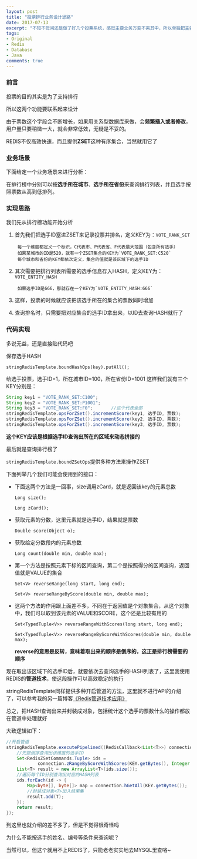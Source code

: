 ```yaml
---
layout: post
title: "投票排行业务设计思路"
date: 2017-07-13
excerpt: "不知不觉间还是做了好几个投票系统，感觉主要业务万变不离其中，所以单独把主要业务分享出来"
tags: 
- Original
- Redis
- Database
- Java
comments: true
---
```



### 前言
投票的目的其实是为了支持排行

所以这两个功能要联系起来设计

由于票数这个字段会不断增长，如果用关系型数据库来做，会**频繁插入或者修改**，用户量只要稍微一大，就会非常低效，无疑是不妥的。

REDIS不仅高效快速，而且提供**ZSET**这种有序集合，当然就用它了

### 业务场景
下面给定一个业务场景来进行分析：

在排行榜中分别可以按**选手所在城市**、**选手所在省份**来查询排行列表，并且选手按照票数从高到低排列。

### 实现思路
我们先从排行榜功能开始分析
1. 首先我们把选手ID塞进ZSET来记录投票并排名，定义KEY为：`VOTE_RANK_SET`

        每一个维度都定义一个标识，C代表市、P代表省、F代表最大范围（包含所有选手）
        如果某城市的ID是520，就有一个ZSET集合的KEY为`VOTE_RANK_SET:C520`
        每个城市和省份的KEY都依次定义，集合的值就是该区域下的选手ID
        
2. 其次需要把排行列表所需要的选手信息存入HASH，定义KEY为：`VOTE_ENTITY_HASH`

		如果选手ID是666，那就存在一个KEY为`VOTE_ENTITY_HASH:666`
		
3. 这样，投票的时候就应该把该选手所在的集合的票数同时增加

4. 查询排名时，只需要把对应集合的选手ID拿出来，以ID去查询HASH就行了

### 代码实现
多说无益，还是直接贴代码吧

保存选手HASH

`stringRedisTemplate.boundHashOps(key).putAll();`

给选手投票，选手ID=1，所在城市ID=100，所在省份ID=1001
这样我们就有三个KEY分别是：
```java
String key1 = "VOTE_RANK_SET:C100";
String key2 = "VOTE_RANK_SET:P1001";
String key3 = "VOTE_RANK_SET:F0";		//这个代表全部
stringRedisTemplate.opsForZSet().incrementScore(key1, 选手ID, 票数);
stringRedisTemplate.opsForZSet().incrementScore(key2, 选手ID, 票数);
stringRedisTemplate.opsForZSet().incrementScore(key3, 选手ID, 票数);
```
**这个KEY应该是根据选手ID查询出所在的区域来动态拼接的**

最后就是查询排行榜了

`stringRedisTemplate.boundZSetOps`提供多种方法来操作ZSET

下面列举几个我们可能会使用到的接口：
- 下面这两个方法是一回事，size调用zCard，就是返回该key的元素总数

    `Long size();`
    
    `Long zCard();`
- 获取元素的分数，这里元素就是选手ID，结果就是票数

    `Double score(Object o);`
- 获取给定分数段内的元素总数

    `Long count(double min, double max);`
- 第一个方法是按照元素下标的区间查询，第二个是按照得分的区间查询，返回值就是VALUE的集合

    `Set<V> reverseRange(long start, long end);`
    
    `Set<V> reverseRangeByScore(double min, double max);`
- 这两个方法的作用跟上面差不多，不同在于返回值是个对象集合，从这个对象中，我们可以取到该元素的VALUE和SCORE，这个还是比较有用的

    `Set<TypedTuple<V>> reverseRangeWithScores(long start, long end);`
    
    `Set<TypedTuple<V>> reverseRangeByScoreWithScores(double min, double max);`
	
    **reverse的意思是反转，意味着取出来的顺序是倒序的，这正是排行榜需要的顺序**

现在取出该区域下的选手ID后，就要依次去查询选手的HASH列表了，这里我使用REDIS的**管道技术**，使这段操作可以高效稳定的执行

stringRedisTemplate同样提供多种开启管道的方法，这里就不进行API的介绍了，可以参考我的另一篇博客[《Redis管道技术应用》](http://blog.yasin.life/redis-pipeline/ "《Redis管道技术应用》")

总之，把HASH查询出来并封装成对象，包括统计这个选手的票数什么的操作都放在管道中处理就好

大致逻辑如下：
```java
//开启管道
stringRedisTemplate.executePipelined((RedisCallback<List<T>>) connection -> {
    //先按倒序查询出该维度的选手ID
    Set<RedisZSetCommands.Tuple> ids =
            connection.zRangeByScoreWithScores(KEY.getBytes(), Integer.MIN_VALUE, Integer.MAX_VALUE, pageNum, pageSize);
    List<T> result = new ArrayList<T>(ids.size());
    //遍历每个ID分别查询出对应的HASH列表
    ids.forEach(id -> {
        Map<byte[], byte[]> map = connection.hGetAll(KEY.getBytes());
        //封装成对象<T>加入结果集
        result.add(T);
    });
    return result;
});
```

到这里也就介绍的差不多了，但是不觉得很奇怪吗

为什么不能按选手的姓名、编号等条件来查询呢？

当然可以，但这个就用不上REDIS了，只能老老实实地去MYSQL里查咯~
